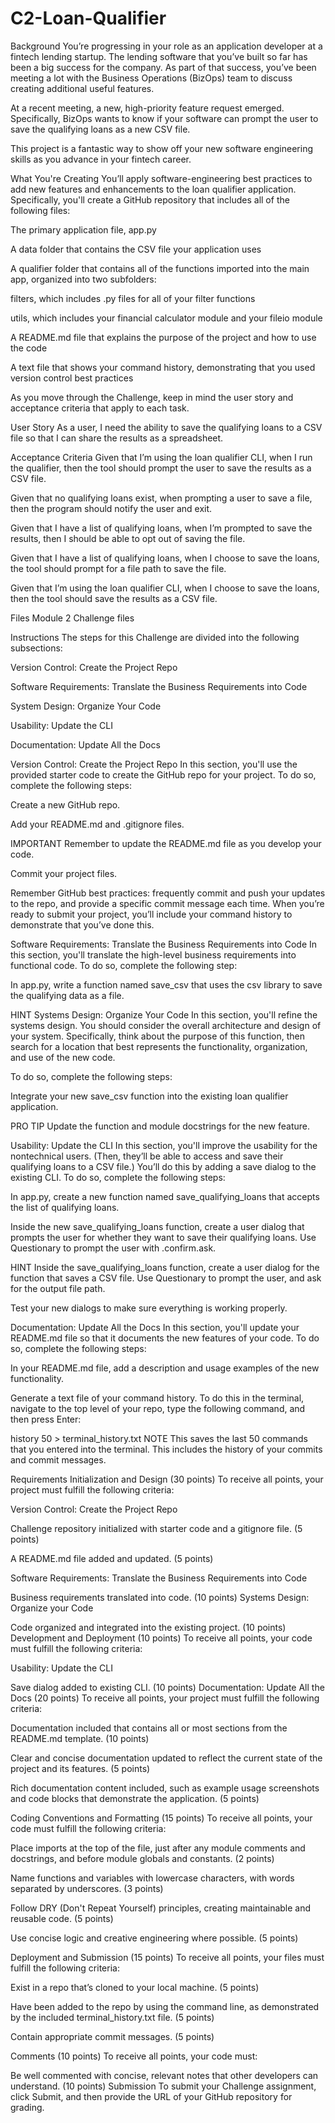 # C2-Loan-Qualifier
Background
You’re progressing in your role as an application developer at a fintech lending startup. The lending software that you’ve built so far has been a big success for the company. As part of that success, you’ve been meeting a lot with the Business Operations (BizOps) team to discuss creating additional useful features.

At a recent meeting, a new, high-priority feature request emerged. Specifically, BizOps wants to know if your software can prompt the user to save the qualifying loans as a new CSV file.

This project is a fantastic way to show off your new software engineering skills as you advance in your fintech career.

What You're Creating
You’ll apply software-engineering best practices to add new features and enhancements to the loan qualifier application. Specifically, you'll create a GitHub repository that includes all of the following files:

The primary application file, app.py

A data folder that contains the CSV file your application uses

A qualifier folder that contains all of the functions imported into the main app, organized into two subfolders:

filters, which includes .py files for all of your filter functions

utils, which includes your financial calculator module and your fileio module

A README.md file that explains the purpose of the project and how to use the code

A text file that shows your command history, demonstrating that you used version control best practices

As you move through the Challenge, keep in mind the user story and acceptance criteria that apply to each task.

User Story
As a user, I need the ability to save the qualifying loans to a CSV file so that I can share the results as a spreadsheet.

Acceptance Criteria
Given that I’m using the loan qualifier CLI, when I run the qualifier, then the tool should prompt the user to save the results as a CSV file.

Given that no qualifying loans exist, when prompting a user to save a file, then the program should notify the user and exit.

Given that I have a list of qualifying loans, when I’m prompted to save the results, then I should be able to opt out of saving the file.

Given that I have a list of qualifying loans, when I choose to save the loans, the tool should prompt for a file path to save the file.

Given that I’m using the loan qualifier CLI, when I choose to save the loans, then the tool should save the results as a CSV file.

Files
Module 2 Challenge files

Instructions
The steps for this Challenge are divided into the following subsections:

Version Control: Create the Project Repo

Software Requirements: Translate the Business Requirements into Code

System Design: Organize Your Code

Usability: Update the CLI

Documentation: Update All the Docs

Version Control: Create the Project Repo
In this section, you'll use the provided starter code to create the GitHub repo for your project. To do so, complete the following steps:

Create a new GitHub repo.

Add your README.md and .gitignore files.

IMPORTANT
Remember to update the README.md file as you develop your code.

Commit your project files.

Remember GitHub best practices: frequently commit and push your updates to the repo, and provide a specific commit message each time. When you’re ready to submit your project, you’ll include your command history to demonstrate that you’ve done this.

Software Requirements: Translate the Business Requirements into Code
In this section, you'll translate the high-level business requirements into functional code. To do so, complete the following step:

In app.py, write a function named save_csv that uses the csv library to save the qualifying data as a file.

HINT
Systems Design: Organize Your Code
In this section, you'll refine the systems design. You should consider the overall architecture and design of your system. Specifically, think about the purpose of this function, then search for a location that best represents the functionality, organization, and use of the new code.

To do so, complete the following steps:

Integrate your new save_csv function into the existing loan qualifier application.

PRO TIP
Update the function and module docstrings for the new feature.

Usability: Update the CLI
In this section, you'll improve the usability for the nontechnical users. (Then, they’ll be able to access and save their qualifying loans to a CSV file.) You’ll do this by adding a save dialog to the existing CLI. To do so, complete the following steps:

In app.py, create a new function named save_qualifying_loans that accepts the list of qualifying loans.

Inside the new save_qualifying_loans function, create a user dialog that prompts the user for whether they want to save their qualifying loans. Use Questionary to prompt the user with .confirm.ask.

HINT
Inside the save_qualifying_loans function, create a user dialog for the function that saves a CSV file. Use Questionary to prompt the user, and ask for the output file path.

Test your new dialogs to make sure everything is working properly.

Documentation: Update All the Docs
In this section, you'll update your README.md file so that it documents the new features of your code. To do so, complete the following steps:

In your README.md file, add a description and usage examples of the new functionality.

Generate a text file of your command history. To do this in the terminal, navigate to the top level of your repo, type the following command, and then press Enter:

history 50 > terminal_history.txt
NOTE
This saves the last 50 commands that you entered into the terminal. This includes the history of your commits and commit messages.

Requirements
Initialization and Design (30 points)
To receive all points, your project must fulfill the following criteria:

Version Control: Create the Project Repo

Challenge repository initialized with starter code and a gitignore file. (5 points)

A README.md file added and updated. (5 points)

Software Requirements: Translate the Business Requirements into Code

Business requirements translated into code. (10 points)
Systems Design: Organize your Code

Code organized and integrated into the existing project. (10 points)
Development and Deployment (10 points)
To receive all points, your code must fulfill the following criteria:

Usability: Update the CLI

Save dialog added to existing CLI. (10 points)
Documentation: Update All the Docs (20 points)
To receive all points, your project must fulfill the following criteria:

Documentation included that contains all or most sections from the README.md template. (10 points)

Clear and concise documentation updated to reflect the current state of the project and its features. (5 points)

Rich documentation content included, such as example usage screenshots and code blocks that demonstrate the application. (5 points)

Coding Conventions and Formatting (15 points)
To receive all points, your code must fulfill the following criteria:

Place imports at the top of the file, just after any module comments and docstrings, and before module globals and constants. (2 points)

Name functions and variables with lowercase characters, with words separated by underscores. (3 points)

Follow DRY (Don't Repeat Yourself) principles, creating maintainable and reusable code. (5 points)

Use concise logic and creative engineering where possible. (5 points)

Deployment and Submission (15 points)
To receive all points, your files must fulfill the following criteria:

Exist in a repo that’s cloned to your local machine. (5 points)

Have been added to the repo by using the command line, as demonstrated by the included terminal_history.txt file. (5 points)

Contain appropriate commit messages. (5 points)

Comments (10 points)
To receive all points, your code must:

Be well commented with concise, relevant notes that other developers can understand. (10 points)
Submission
To submit your Challenge assignment, click Submit, and then provide the URL of your GitHub repository for grading.
